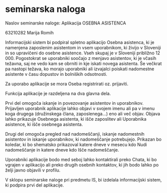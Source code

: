 # seminarska naloga

Naslov seminarske naloge: Aplikacija OSEBNA ASISTENCA

63210282 Marija Romih

Informacijski sistem bi podpiral spletno aplikacijo Osebna asistenca, ki je namenjena zaposlenim asistentom in vsem uporabnikom, ki živijo v Sloveniji in so upravičeni do osebne asistence. Vseh skupaj je v Sloveniji približno 12 000. Pogostokrat se uporabniki soočajo z menjavo asistentov, ki je včasih težavna, saj ne vedo kam se obrniti in kje iskati novega asistenta. Še večkrat pa nastopi težava, ko morajo uporabniki ali izvajalci poiskati nadomestne asistente v času dopustov in bolniških odsotnosti.

Za uporabo aplikacije se mora Oseba registrirati oz. prijaviti.

Funkcija aplikacije je razdeljena na dva glavna dela.

Prvi del omogoča iskanje in povezovanje asistentov in uporabnikov.
Prijavljen uporabnik aplikacije lahko objavi v svojem imenu ali pa v imenu koga drugega (družinskega člana, zaposlenega…) eno ali več objav. Objava lahko prikazuje Osebnega asistenta, ki išče zaposlitev ali Uporabnika asistence, ki išče osebnega asistenta.

Drugi del omogoča pregled nad nadomeščanji, iskanje nadomestnih asistentov in iskanje uporabnikov, ki nadomeščanje potrebujejo. Prikazan bo koledar, ki bo shematsko prikazoval katere dneve v mesecu kdo Nudi nadomeščanje in katere dneve kdo Išče nadomeščanje.

Uporabniki aplikacije bodo med seboj lahko kontaktirali preko Chata, ki bo vgrajen v aplikacijo ali preko drugih osebnih kontaktov, ki jih bodo lahko po želji javno objavili v profilu.

V sklopu seminarske naloge pri predmetu IS, bi izdelala informacijski sistem, ki podpira prvi del aplikacije.

